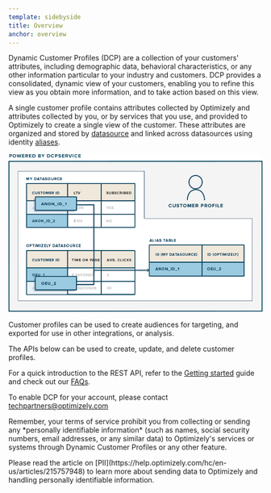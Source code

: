 ```yaml
---
template: sidebyside
title: Overview
anchor: overview
---
```


Dynamic Customer Profiles (DCP) are a collection of your customers' attributes, including demographic data, behavioral
characteristics, or any other information particular to your industry and customers. DCP provides a consolidated,
dynamic view of your customers, enabling you to refine this view as you obtain more information, and to take action
based on this view.

A single customer profile contains attributes collected by Optimizely and attributes collected by you, or by services
that you use, and provided to Optimizely to create a single view of the customer. These attributes are organized and
stored by [datasource](/rest/reference#dcp_datasources) and linked across datasources using identity
[aliases](/rest/customer-profiles#alias).

<img src="/assets/img/dcp/overview.png">

Customer profiles can be used to create audiences for targeting, and exported for use in other integrations, or
analysis.

The APIs below can be used to create, update, and delete customer profiles.

For a quick introduction to the REST API, refer to the [Getting started](/rest/getting-started) guide and check out our
[FAQs](/rest/faqs).

To enable DCP for your account, please contact [techpartners@optimizely.com](mailto:techpartners@optimizely.com)

<div class="attention attention--warning push--bottom">
<p>
Remember, your terms of service prohibit you from collecting or sending any *personally identifiable information*
(such as names, social security numbers, email addresses, or any similar data)
to Optimizely's services or systems through Dynamic Customer Profiles or any other feature.
</p>

<p>
Please read the article on [PII](https://help.optimizely.com/hc/en-us/articles/215757948)
to learn more about sending data to Optimizely and handling personally identifiable information.
</p>
</div>
